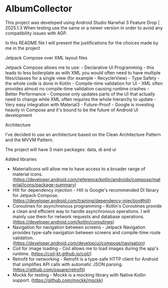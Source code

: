 # AlbumCollector

This project was developed using Android Studio Narwhal 3 Feature Drop | 2025.1.3
When testing use the same or a newer version in order to avoid any compatibility issues with AGP.

In this README file I will present the justifications for the choices made by me in the project

Jetpack Compose over XML layout files

Jetpack Compose allows me to use:
    - Declarative UI Programming - this leads to less boilerplate as with XML you would often need to have multiple files/classes for a single view (for example - RecyclerView)
    - Type Safety - the whole code is done in Kotlin
    - Compile-time validation for UI - XML often provides almost no compile-time validation causing runtime crashes
    - Better Performance - Compose only updates parts of the UI that actually need to change while XML often requires the whole hierarchy to update
    - Very easy integration with Material3
    - Future-Proof - Google is investing heavily in Compose and it's bound to be the future of Android UI development


Architecture 

I've decided to use an architecture based on the Clean Architecture Pattern and the MVVM Pattern.

The project will have 3 main packages: data, di and ui


Added libraries

- MaterialIcons will allow me to have access to a broader range of material icons. (https://developer.android.com/reference/kotlin/androidx/compose/material/icons/package-summary)
- Hilt for dependency injection - Hilt is Google's recommended DI library for Jetpack Compose. (https://developer.android.com/training/dependency-injection#hilt)
- Coroutines for asynchronous programming - Kotlin's Coroutines provide a clean and efficient way to handle asynchronous operations. I will mainly use them for network requests and database operations. (https://developer.android.com/kotlin/coroutines)
- Navigation for navigation between screens - Jetpack Navigation provides type-safe navigation between screens and compile-time route validation. (https://developer.android.com/develop/ui/compose/navigation)
- Coil for image loading - Coil allows me to load images during the app's runtime. (https://coil-kt.github.io/coil/)
- Retrofit for networking - Retrofit is a type-safe HTTP client for Android that simplifies API calls with automatic JSON parsing. (https://github.com/square/retrofit)
- Mockk for testing - Mockk is a mocking library with Native Kotlin support. (https://github.com/mockk/mockk)
